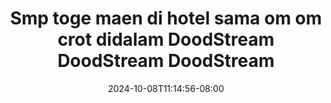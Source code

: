 --- 
title: "Smp toge maen di hotel sama om om crot didalam  DoodStream  DoodStream  DoodStream"
description: "nonton   Smp toge maen di hotel sama om om crot didalam  DoodStream  DoodStream  DoodStream tiktok    "
date: 2024-10-08T11:14:56-08:00
file_code: "var8s9kgiotl"
draft: false
cover: "6m9q98pwsz4oulhn.jpg"
tags: ["Smp", "toge", "maen", "hotel", "sama", "crot", "didalam", "DoodStream", "DoodStream", "DoodStream", "bokep-indo", "bokep-viral", "bokep-ig"]
length: 125
fld_id: "1398456"
foldername: "ABG vacum cleaner"
categories: ["ABG vacum cleaner"]
views: 597
---